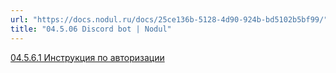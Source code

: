 ```yaml
---
url: "https://docs.nodul.ru/docs/25ce136b-5128-4d90-924b-bd5102b5bf99/"
title: "04.5.06 Discord bot | Nodul"
---
```


[04.5.6.1 Инструкция по авторизации](https://docs.nodul.ru/docs/c3a73be5-7a59-4c43-bb4b-f28e8bef20de)